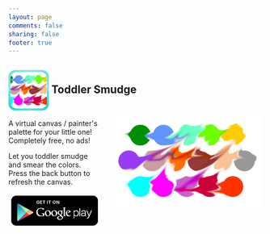 ```yaml
---
layout: page
comments: false
sharing: false
footer: true
---
```

<h2 style="padding-top:0px;"> <img src="/images/icons/smudge_icon_80.png" style="height:80px; border:0px; vertical-align:middle"> Toddler Smudge</img> <img src="/images/icons/smudge_screen_180.png" style="height:180px; border:0px; float:right; margin-top:10px; margin-left:20px;" /></h2>

A virtual canvas / painter's palette for your little one! Completely free, no ads!

Let you toddler smudge and smear the colors. Press the back button to refresh the canvas.

<a href="https://play.google.com/store/apps/details?id=com.androidcave.toddlersmudge"><img style="border:0;margin:5px;margin:5px;" src="/images/appstores/google_play_badge.png" /></a>

